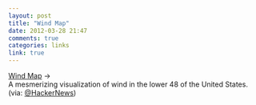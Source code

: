 ```yaml
---
layout: post
title: "Wind Map"
date: 2012-03-28 21:47
comments: true
categories: links
link: true
---
```

[Wind Map](http://hint.fm/wind/ "Wind Map") &rarr;  
A mesmerizing visualization of wind in the lower 48 of the United States.  
(via: [@HackerNews](https://twitter.com/#!/HackerNews "@HackerNews"))
